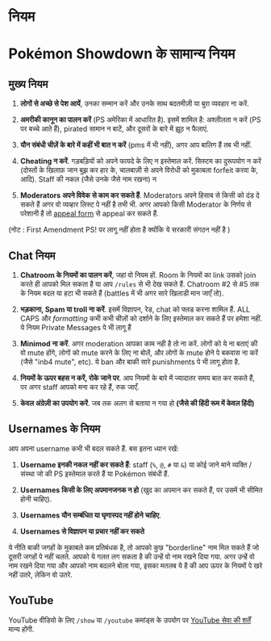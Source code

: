 # नियम

# Pokémon Showdown के सामान्य नियम

## मुख्य नियम

1. **लोगों से अच्छे से पेश आयें**, उनका सम्मान करें और उनके साथ बदतमीज़ी या बुरा व्यवहार ना करें.

2. **अमरीकी कानून का पालन करें** (PS अमेरिका में आधारित है). इसमें शामिल है: अश्लीलता न करें (PS पर बच्चे आते हैं), pirated सामान न बाटें, और दूसरों के बारे में झूठ न फैलाएं.

3. **यौन संबंधी चीज़ें के बारे में कहीं भी बात न करें** (pms में भी नहीं), अगर आप बालिग हैं तब भी नहीं.

4. **Cheating न करें**. गड़बड़ियों को अपने फायदे के लिए न इस्तेमाल करें. सिस्टम का दुरूपयोग न करें (दोस्तों के खिलाफ़ जान बुझ कर हार के, चालबाज़ी से अपने विरोधी को मुकाबला forfeit करवा के, आदि). Staff की नकल (जैसे उनके जैसे नाम रखना) न

5. **Moderators अपने विवेक से काम कर सकते हैं**. Moderators अपने हिसाब से किसी को दंड दे सकते हैं अगर वो व्यव्हार लिस्ट पे नहीं है तभी भी. अगर आपको किसी Moderator के निर्णय से परेशानी है तो [appeal form](https://play.pokemonshowdown.com/view-help-request--appeal) से appeal कर सकते हैं.

(नोट : First Amendment PS! पर लागू नहीं होता है क्योंकि ये सरकारी संगठन नहीं है )

## Chat नियम

1. **Chatroom के नियमों का पालन करें**, जहां वो नियम हों. Room के नियमों का link उसको join करते ही आपको मिल सकता है या आप `/rules` से भी देख सकते हैं. Chatroom #2 से #5 तक के नियम बदल या हटा भी सकते हैं (battles में भी अगर सारे खिलाडी मान जाएँ तो).

2. **भड़काना, Spam या troll ना करें**. इसमें विज्ञापन, रेड, chat को फ्लड करना शामिल हैं. ALL CAPS और <i>formatting</i> कभी कभी चीज़ों को दर्शाने के लिए इस्तेमाल कर सकते हैं पर हमेशा नहीं. ये नियम Private Messages पे भी लागू हैं

3. **Minimod ना करें**. अगर moderation आपका काम नही है तो ना करें. लोगों को ये ना बताएं की वो mute होंगे, लोगों को mute करने के लिए ना बोलें, और लोगों के mute होने पे बकवास ना करें (जैसे "inb4 mute", etc). ये ban और बाकी सारे punishments पे भी लागू होता है.

4. **नियमों के ऊपर बहस न करें, रोके जाने पर**. आप नियमों के बारे में ज्यादातर समय बात कर सकते हैं, पर अगर staff आपको मना कर रहे हैं, रुक जाएँ.

5. **केवल अंग्रेज़ी का उपयोग करें**. जब तक अलग से बताया न गया हो **(जैसे की हिंदी रूम में केवल हिंदी)**

## Usernames के नियम

आप अपना username कभी भी बदल सकते हैं. बस इतना ध्यान रखें:

1. **Username इनकी नकल नहीं कर सकते हैं**: staff (`%`, `@`, `#` या `&`) या कोई जाने माने व्यक्ति / संस्था जो की PS इस्तेमाल करते हैं या Pokémon संबंधी हैं.

2. **Usernames किसी के लिए अपमानजनक न हो** (खुद का अपमान कर सकते हैं, पर उसमें भी सीमित होनी चाहिए).

3. **Usernames यौन सम्बंधित या घृणास्पद नहीं होने चाहिए**.

4. **Usernames से विज्ञापन या प्रचार नहीं कर सकते**

ये नीति बाकी जगहों के मुकाबले कम प्रतिबंधक है, तो आपको कुछ "borderline" नाम मिल सकते हैं जो दूसरी जगहों पे नहीं चलते. आपको ये गलत लग सकता है की उन्हें वो नाम रखने दिया गया. अगर उन्हें वो नाम रखने दिया गया और आपको नाम बदलने बोला गया, इसका मतलब ये है की आप ऊपर के नियमों पे खरे नहीं उतरे, लेकिन वो उतरे.

## YouTube

YouTube वीडियो के लिए `/show` या `/youtube` कमांड्स के उपयोग पर [YouTube सेवा की शर्तें](https://www.youtube.com/t/terms) मान्य होंगी.
